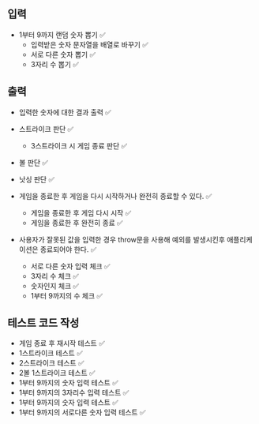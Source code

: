 ## 입력

- 1부터 9까지 랜덤 숫자 뽑기 ✅
  - 입력받은 숫자 문자열을 배열로 바꾸기 ✅
  - 서로 다른 숫자 뽑기 ✅
  - 3자리 수 뽑기 ✅

## 출력

- 입력한 숫자에 대한 결과 출력 ✅
- 스트라이크 판단 ✅
  - 3스트라이크 시 게임 종료 판단 ✅
- 볼 판단 ✅
- 낫싱 판단 ✅
- 게임을 종료한 후 게임을 다시 시작하거나 완전히 종료할 수 있다. ✅

  - 게임을 종료한 후 게임 다시 시작 ✅
  - 게임을 종료한 후 완전히 종료 ✅

- 사용자가 잘못된 값을 입력한 경우 throw문을 사용해 예외를 발생시킨후 애플리케이션은 종료되어야 한다. ✅
  - 서로 다른 숫자 입력 체크 ✅
  - 3자리 수 체크 ✅
  - 숫자인지 체크 ✅
  - 1부터 9까지의 수 체크 ✅

## 테스트 코드 작성

- 게임 종료 후 재시작 테스트 ✅
- 1스트라이크 테스트 ✅
- 2스트라이크 테스트 ✅
- 2볼 1스트라이크 테스트 ✅
- 1부터 9까지의 숫자 입력 테스트 ✅
- 1부터 9까지의 3자리수 입력 테스트 ✅
- 1부터 9까지의 숫자 입력 테스트 ✅
- 1부터 9까지의 서로다른 숫자 입력 테스트 ✅
